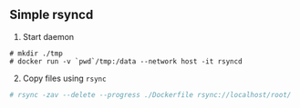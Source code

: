 ## Simple rsyncd
1. Start daemon
```
# mkdir ./tmp
# docker run -v `pwd`/tmp:/data --network host -it rsyncd
```

2. Copy files using `rsync`
```sh
# rsync -zav --delete --progress ./Dockerfile rsync://localhost/root/
```

